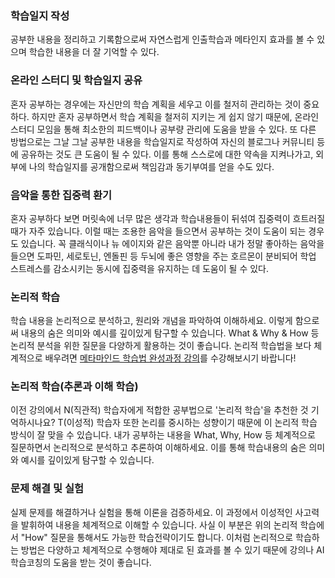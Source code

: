 ### 학습일지 작성
공부한 내용을 정리하고 기록함으로써 자연스럽게 인출학습과 메타인지 효과를 볼 수 있으며 학습한 내용을 더 잘 기억할 수 있다.

### 온라인 스터디 및 학습일지 공유
혼자 공부하는 경우에는 자신만의 학습 계획을 세우고 이를 철저히 관리하는 것이 중요하다. 하지만 혼자 공부하면서 학습 계획을 철저히 지키는 게 쉽지 않기 때문에, 온라인 스터디 모임을 통해 최소한의 피드백이나 공부량 관리에 도움을 받을 수 있다. 또 다른 방법으로는 그날 그날 공부한 내용을 학습일지로 작성하여 자신의 블로그나 커뮤니티 등에 공유하는 것도 큰 도움이 될 수 있다. 이를 통해 스스로에 대한 약속을 지켜나가고, 외부에 나의 학습일지를 공개함으로써 책임감과 동기부여를 얻을 수도 있다.

### 음악을 통한 집중력 환기
혼자 공부하다 보면 머릿속에 너무 많은 생각과 학습내용들이 뒤섞여 집중력이 흐트러질 때가 자주 있습니다. 이럴 때는 조용한 음악을 들으면서 공부하는 것이 도움이 되는 경우도 있습니다. 꼭 클래식이나 뉴 에이지와 같은 음악뿐 아니라 내가 정말 좋아하는 음악을 들으면 도파민, 세로토닌, 엔돌핀 등 두뇌에 좋은 영향을 주는 호르몬이 분비되어 학업 스트레스를 감소시키는 동시에 집중력을 유지하는 데 도움이 될 수 있다.

### 논리적 학습
학습 내용을 논리적으로 분석하고, 원리와 개념을 파악하여 이해하세요. 이렇게 함으로써 내용의 숨은 의미와 예시를 깊이있게 탐구할 수 있습니다. What & Why & How 등 논리적 분석을 위한 질문을 다양하게 활용하는 것이 좋습니다. 논리적 학습법을 보다 체계적으로 배우려면 [메타마인드 학습법 완성과정 강의](https://metamind.kr/product/learnics-course/)를 수강해보시기 바랍니다!

### 논리적 학습(추론과 이해 학습)
이전 강의에서 N(직관적) 학습자에게 적합한 공부법으로 '논리적 학습'을 추천한 것 기억하시나요? T(이성적) 학습자 또한 논리를 중시하는 성향이기 때문에 이 논리적 학습 방식이 잘 맞을 수 있습니다. 내가 공부하는 내용을 What, Why, How 등 체계적으로 질문하면서 논리적으로 분석하고 추론하여 이해하세요. 이를 통해 학습내용의 숨은 의미와 예시를 깊이있게 탐구할 수 있습니다.

### 문제 해결 및 실험
실제 문제를 해결하거나 실험을 통해 이론을 검증하세요. 이 과정에서 이성적인 사고력을 발휘하여 내용을 체계적으로 이해할 수 있습니다. 사실 이 부분은 위의 논리적 학습에서 "How" 질문을 통해서도 가능한 학습전략이기도 합니다. 이처럼 논리적으로 학습하는 방법은 다양하고 체계적으로 수행해야 제대로 된 효과를 볼 수 있기 때문에 강의나 AI 학습코칭의 도움을 받는 것이 좋습니다.